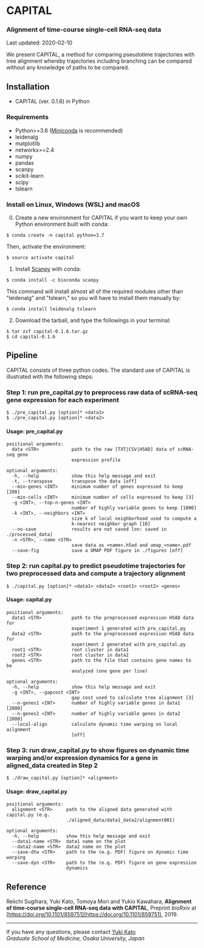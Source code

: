 # CAPITAL

### Alignment of time-course single-cell RNA-seq data

Last updated: 2020-02-10

We present CAPITAL, a method for comparing pseudotime trajectories with tree alignment whereby trajectories including branching can be compared without any knowledge of paths to be compared.

## Installation
* CAPITAL (ver. 0.1.6) in Python

### Requirements
* Python>=3.6 ([Miniconda](https://docs.conda.io/en/latest/miniconda.html) is recommended)
* leidenalg
* matplotlib
* networkx>=2.4
* numpy
* pandas
* scanpy
* scikit-learn
* scipy
* tslearn

### Install on Linux, Windows (WSL) and macOS
0. Create a new environment for CAPITAL if you want to keep your own Python environment built with conda:
```
$ conda create -n capital python=3.7
```
Then, activate the environment:
```
$ source activate capital
```

1. Install [Scanpy](https://scanpy.readthedocs.io/en/latest/index.html) with conda:
```
$ conda install -c bioconda scanpy
```
This command will install almost all of the required modules other than "leidenalg" and "tslearn," so you will have to install them manually by:
```
$ conda install leidenalg tslearn
```

2. Download the tarball, and type the followings in your terminal:
```
$ tar zxf capital-0.1.6.tar.gz
$ cd capital-0.1.6
```

## Pipeline
CAPITAL consists of three python codes. The standard use of CAPITAL is illustrated with the following steps:

### Step 1: run pre_capital.py to preprocess raw data of scRNA-seq gene expression for each experiment
```
$ ./pre_capital.py [option]* <data1>
$ ./pre_capital.py [option]* <data2>
```

#### Usage: pre_capital.py
```
positional arguments:
  data <STR>            path to the raw [TXT|CSV|H5AD] data of scRNA-seq gene
                        expression profile

optional arguments:
  -h, --help            show this help message and exit
  -t, --transpose       transpose the data [off]
  --min-genes <INT>     minimum number of genes expressed to keep [200]
  --min-cells <INT>     minimum number of cells expressed to keep [3]
  -g <INT>, --top-n-genes <INT>
                        number of highly variable genes to keep [1000]
  -k <INT>, --neighbors <INT>
                        size k of local neighborhood used to compute a
                        k-nearest neighbor graph [10]
  --no-save             results are not saved [on: saved in ./processed_data]
  -n <STR>, --name <STR>
                        save data as <name>.h5ad and umap_<name>.pdf
  --save-fig            save a UMAP PDF figure in ./figures [off]
```

### Step 2: run capital.py to predict pseudotime trajectories for two preprocessed data and compute a trajectory alignment
```
$ ./capital.py [option]* <data1> <data2> <root1> <root2> <genes>
```

#### Usage: capital.py
```
positional arguments:
  data1 <STR>           path to the preprocessed expression H5AD data for
                        experiment 1 generated with pre_capital.py
  data2 <STR>           path to the preprocessed expression H5AD data for
                        experiment 2 generated with pre_capital.py
  root1 <STR>           root cluster in data1
  root2 <STR>           root cluster in data2
  genes <STR>           path to the file that contains gene names to be
                        analyzed (one gene per line)

optional arguments:
  -h, --help            show this help message and exit
  -g <INT>, --gapcost <INT>
                        gap cost used to calculate tree alignment [3]
  --n-genes1 <INT>      number of highly variable genes in data1 [2000]
  --n-genes2 <INT>      number of highly variable genes in data2 [2000]
  --local-align         calculate dynamic time warping on local ailgnment
                        [off]
```

### Step 3: run draw_capital.py to show figures on dynamic time warping and/or expression dynamics for a gene in aligned_data created in Step 2
```
$ ./draw_capital.py [option]* <alignment>
```

#### Usage: draw_capital.py
```
positional arguments:
  alignment <STR>     path to the aligned data generated with capital.py (e.g.
                      ./aligned_data/data1_data2/alignment001)

optional arguments:
  -h, --help          show this help message and exit
  --data1-name <STR>  data1 name on the plot
  --data2-name <STR>  data2 name on the plot
  --save-dtw <STR>    path to the (e.g. PDF) figure on dynamic time warping
  --save-dyn <STR>    path to the (e.g. PDF) figure on gene expression
                      dynamics
```

## Reference
Reiichi Sugihara, Yuki Kato, Tomoya Mori and Yukio Kawahara,
**Alignment of time-course single-cell RNA-seq data with CAPITAL**,
Preprint *bioRxiv* at [https://doi.org/10.1101/859751](https://doi.org/10.1101/859751), 2019.

---
If you have any questions, please contact [Yuki Kato](http://www.med.osaka-u.ac.jp/pub/rna/ykato/en/)  
*Graduate School of Medicine, Osaka University, Japan*
